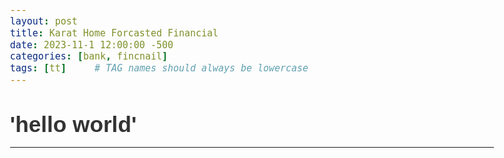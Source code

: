 ```yaml
---
layout: post
title: Karat Home Forcasted Financial
date: 2023-11-1 12:00:00 -500
categories: [bank, fincnail]
tags: [tt]     # TAG names should always be lowercase
---
```


# 'hello world'

























---
<style>
body {
    margin: auto;
    padding-right: 1em;
    padding-left: 1em;
    max-width: 44em; 
    color: black;
    font-family: Helvetica, sans-serif;
    font-size: 110%;
    line-height: 140%;
    color: #333; 
   
}
</style>
